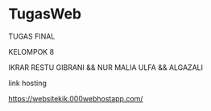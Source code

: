 # TugasWeb


TUGAS FINAL

KELOMPOK 8

IKRAR RESTU GIBRANI  && 
NUR MALIA ULFA &&
ALGAZALI

link hosting

https://websitekik.000webhostapp.com/
